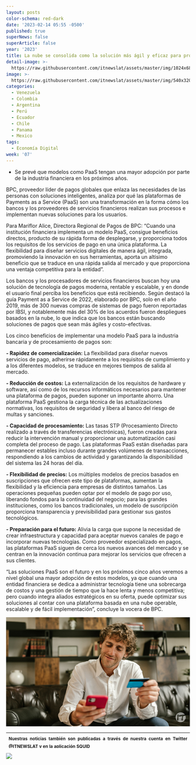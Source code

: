 ```yaml
---
layout: posts
color-schema: red-dark
date: '2023-02-14 05:55 -0500'
published: true
superNews: false
superArticle: false
year: '2023'
title: La nube se consolida como la solución más ágil y eficaz para procesar pagos
detail-image: >-
  https://raw.githubusercontent.com/itnewslat/assets/master/img/1024x680/pago-en-cel-g.jpg
image: >-
  https://raw.githubusercontent.com/itnewslat/assets/master/img/540x320/pago-en-cel-p.jpg
categories:
  - Venezuela
  - Colombia
  - Argentina
  - Perú
  - Ecuador
  - Chile
  - Panama
  - Mexico
tags:
  - Economía Digital
week: '07'
---
```

- Se prevé que modelos como PaaS tengan una mayor adopción por parte de la industria financiera en los próximos años.

BPC, proveedor líder de pagos globales que enlaza las necesidades de las personas con soluciones inteligentes, analiza por qué las plataformas de Payments as a Service (PaaS) son una transformación en la forma cómo los bancos y los proveedores de servicios financieros realizan sus procesos e implementan nuevas soluciones para los usuarios.
 
Para Mariflor Alice, Directora Regional de Pagos de BPC: “Cuando una institución financiera implementa un modelo PaaS, consigue beneficios directos, producto de su rápida forma de desplegarse, y proporciona todos los requisitos de los servicios de pago en una única plataforma. La flexibilidad para diseñar servicios digitales de manera ágil, integrada, promoviendo la innovación en sus herramientas, aporta un altísimo beneficio que se traduce en una rápida salida al mercado y que proporciona una ventaja competitiva para la entidad”. 
 
Los bancos y los procesadores de servicios financieros buscan hoy una solución de tecnología de pagos moderna, rentable y escalable, y en donde el usuario final perciba los beneficios que está recibiendo. Según destacó la guía Payment as a Service de 2022, elaborado por BPC, solo en el año 2019, más de 300 nuevas compras de sistemas de pago fueron reportadas por IBSI, y notablemente más del 30% de los acuerdos fueron despliegues basados en la nube, lo que indica que los bancos están buscando soluciones de pagos que sean más ágiles y costo-efectivas.
 
Los cinco beneficios de implementar una modelo PaaS para la industria bancaria y de procesamiento de pagos son:
 
**- Rapidez de comercialización:** La flexibilidad para diseñar nuevos servicios de pago, adherirse rápidamente a los requisitos de cumplimiento y a los diferentes modelos, se traduce en mejores tiempos de salida al mercado.

**- Reducción de costos:** La externalización de los requisitos de hardware y software, así como de los recursos informáticos necesarios para mantener una plataforma de pagos, pueden suponer un importante ahorro. Una plataforma PaaS gestiona la carga técnica de las actualizaciones normativas, los requisitos de seguridad y libera al banco del riesgo de multas y sanciones.

**- Capacidad de procesamiento:** Las tasas STP (Procesamiento Directo realizado a través de transferencias electrónicas), fueron creadas para reducir la intervención manual y proporcionar una automatización casi completa del proceso de pago. Las plataformas PaaS están diseñadas para permanecer estables incluso durante grandes volúmenes de transacciones, respondiendo a los cambios de actividad y garantizando la disponibilidad del sistema las 24 horas del día.

**- Flexibilidad de precios:** Los múltiples modelos de precios basados en suscripciones que ofrecen este tipo de plataformas, aumentan la flexibilidad y la eficiencia para empresas de distintos tamaños. Las operaciones pequeñas pueden optar por el modelo de pago por uso, liberando fondos para la continuidad del negocio; para las grandes instituciones, como los bancos tradicionales, un modelo de suscripción proporciona transparencia y previsibilidad para gestionar sus gastos tecnológicos.

**- Preparación para el futuro:** Alivia la carga que supone la necesidad de crear infraestructura y capacidad para aceptar nuevos canales de pago e incorporar nuevas tecnologías. Como proveedor especializado en pagos, las plataformas PaaS siguen de cerca los nuevos avances del mercado y se centran en la innovación continua para mejorar los servicios que ofrecen a sus clientes.

 
“Las soluciones PaaS son el futuro y en los próximos cinco años veremos a nivel global una mayor adopción de estos modelos, ya que cuando una entidad financiera se dedica a administrar tecnología tiene una sobrecarga de costos y una gestión de tiempo que la hace lenta y menos competitiva; pero cuando integra aliados estratégicos en su oferta, puede optimizar sus soluciones al contar con una plataforma basada en una nube operable, escalable y de fácil implementación”, concluye la vocera de BPC.

![](https://raw.githubusercontent.com/itnewslat/assets/master/img/540x320/pago-en-cel-p.jpg)

<table style="height: 42px;" width="569">
<tbody>
<tr>
<td style="text-align: justify;"><sub><strong>Nuestras noticias también son publicadas a través de nuestra cuenta en Twitter <a href="https://twitter.com/itnewslat?lang=es">@ITNEWSLAT</a> y en la aplicación <a href="https://squidapp.co/en/">SQUID</a></strong></sub></td>
</tr>
</tbody>
</table>

<img src="https://tracker.metricool.com/c3po.jpg?hash=56f88a41e39ab42c063cc51676587a04"/>